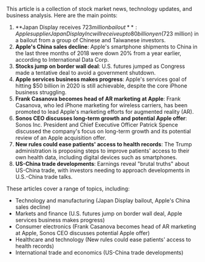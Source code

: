This article is a collection of stock market news, technology updates, and business analysis. Here are the main points:

1. **Japan Display receives $723 million bailout**: Apple supplier Japan Display Inc will receive up to 80 billion yen ($723 million) in a bailout from a group of Chinese and Taiwanese investors.
2. **Apple's China sales decline**: Apple's smartphone shipments to China in the last three months of 2018 were down 20% from a year earlier, according to International Data Corp.
3. **Stocks jump on border wall deal**: U.S. futures jumped as Congress made a tentative deal to avoid a government shutdown.
4. **Apple services business makes progress**: Apple's services goal of hitting $50 billion in 2020 is still achievable, despite the core iPhone business struggling.
5. **Frank Casanova becomes head of AR marketing at Apple**: Frank Casanova, who led iPhone marketing for wireless carriers, has been promoted to lead Apple's marketing efforts for augmented reality (AR).
6. **Sonos CEO discusses long-term growth and potential Apple offer**: Sonos Inc. President and Chief Executive Officer Patrick Spence discussed the company's focus on long-term growth and its potential review of an Apple acquisition offer.
7. **New rules could ease patients' access to health records**: The Trump administration is proposing steps to improve patients' access to their own health data, including digital devices such as smartphones.
8. **US-China trade developments**: Earnings reveal "brutal truths" about US-China trade, with investors needing to approach developments in U.S.-China trade talks.

These articles cover a range of topics, including:

* Technology and manufacturing (Japan Display bailout, Apple's China sales decline)
* Markets and finance (U.S. futures jump on border wall deal, Apple services business makes progress)
* Consumer electronics (Frank Casanova becomes head of AR marketing at Apple, Sonos CEO discusses potential Apple offer)
* Healthcare and technology (New rules could ease patients' access to health records)
* International trade and economics (US-China trade developments)